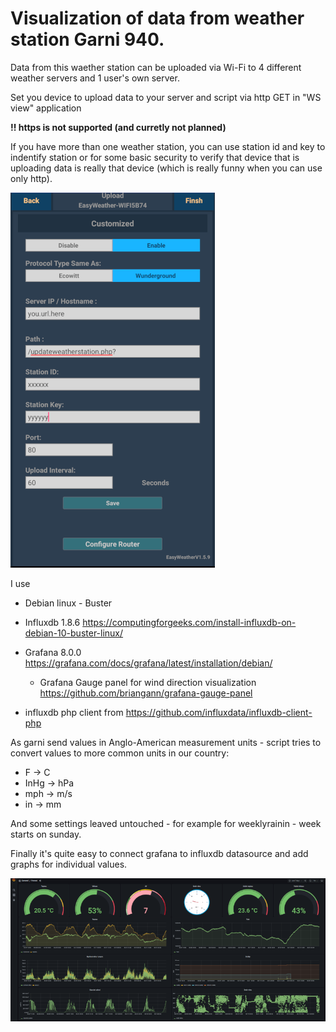 # Visualization of data from weather station Garni 940.

Data from this waether station can be uploaded via Wi-Fi to 4 different weather servers and 1 user's own server. 


Set you device to upload data to your server and script via http GET in "WS view" application

**!! https is not supported (and curretly not planned)**

If you have more than one weather station, you can use station id and key to indentify station or for some basic security to verify that device that is uploading data is really that device (which is really funny when you can use only http).

![WS view device setup](/ws_view.png)

I use 
- Debian linux - Buster
- Influxdb 1.8.6 https://computingforgeeks.com/install-influxdb-on-debian-10-buster-linux/
- Grafana 8.0.0 https://grafana.com/docs/grafana/latest/installation/debian/
  - Grafana Gauge panel for wind direction visualization https://github.com/briangann/grafana-gauge-panel

- influxdb php client from https://github.com/influxdata/influxdb-client-php

As garni send values in Anglo-American measurement units - script tries to convert values to more common units in our country:
- F -> C
- InHg -> hPa
- mph -> m/s
- in -> mm

And some settings leaved untouched - for example for weeklyrainin - week starts on sunday. 

Finally it's quite easy to connect grafana to influxdb datasource and add graphs for individual values.

![grafana](/grafana.png)

